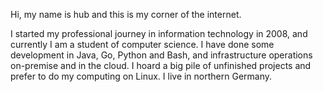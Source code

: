 Hi, my name is hub and this is my corner of the internet.

I started my professional journey in information technology in 2008, and currently I am a student of computer science.
I have done some development in Java, Go, Python and Bash, and infrastructure operations on-premise and in the cloud.
I hoard a big pile of unfinished projects and prefer to do my computing on Linux.
I live in northern Germany.
